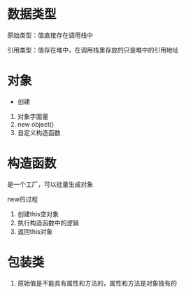 # 数据类型
原始类型：值直接存在调用栈中

引用类型：值存在堆中，在调用栈里存放的只是堆中的引用地址

# 对象
- 创建
1. 对象字面量
2. new object()
3. 自定义构造函数

# 构造函数
是一个工厂，可以批量生成对象

new的过程
1. 创建this空对象
2. 执行构造函数中的逻辑
3. 返回this对象

# 包装类
1. 原始值是不能具有属性和方法的，属性和方法是对象独有的